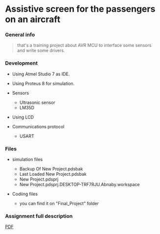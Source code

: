 # Assistive screen for the passengers on an aircraft
### General info

> that's a training project about AVR MCU to interface some sensors and write some drivers.

### Development
- Using  Atmel Studio 7 as IDE.
- Using  Proteus 8 for simulation. 
- Sensors
  - Ultrasonic sensor
  - LM35D
- Using LCD
- Communications protocol

    - USART

### Files
 - simulation files
 	- Backup Of New Project.pdsbak
	- Last Loaded New Project.pdsbak
	- New Project.pdsprj
	- New Project.pdsprj.DESKTOP-TRF7RJU.Abnaby.workspace

  - Codiing files
 	- you can find it on "Final_Project" folder

  
### Assignment full description 
[PDF](https://www.facebook.com/download/250466026010015/Project.pdf?av=100004733238534&eav=AfaK_ZdaNBTJ6aw8ASGp3OpPk-eUdSoqRrdeOKM4teQTUByb5pwDWwZnfqK5UkciOM4&hash=AcrmKZdTW2-cslUT)
	
